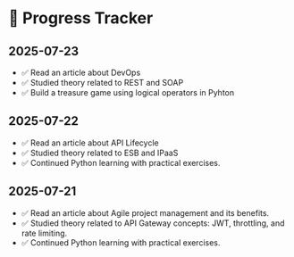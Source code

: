 # 🚀 Progress Tracker

## 2025-07-23
- ✅ Read an article about DevOps
- ✅ Studied theory related to REST and SOAP
- ✅ Build a treasure game using logical operators in Pyhton

## 2025-07-22
- ✅ Read an article about API Lifecycle
- ✅ Studied theory related to ESB and IPaaS
- ✅ Continued Python learning with practical exercises.

## 2025-07-21
- ✅ Read an article about Agile project management and its benefits.
- ✅ Studied theory related to API Gateway concepts: JWT, throttling, and rate limiting.
- ✅ Continued Python learning with practical exercises.
